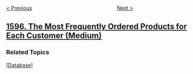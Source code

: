 <!--|This file generated by command(leetcode description); DO NOT EDIT.    |-->
<!--+----------------------------------------------------------------------+-->
<!--|@author    openset <openset.wang@gmail.com>                           |-->
<!--|@link      https://github.com/openset                                 |-->
<!--|@home      https://github.com/openset/leetcode                        |-->
<!--+----------------------------------------------------------------------+-->

[< Previous](../minimum-cost-to-connect-two-groups-of-points "Minimum Cost to Connect Two Groups of Points")
　　　　　　　　　　　　　　　　
[Next >](../build-binary-expression-tree-from-infix-expression "Build Binary Expression Tree From Infix Expression")

## [1596. The Most Frequently Ordered Products for Each Customer (Medium)](https://leetcode.com/problems/the-most-frequently-ordered-products-for-each-customer "每位顾客最经常订购的商品")



### Related Topics
  [[Database](../../tag/database/README.md)]
